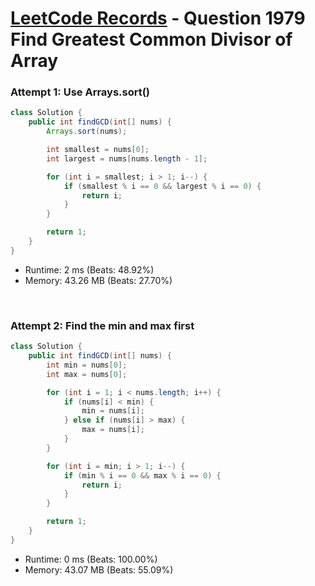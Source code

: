 # [LeetCode Records](../../README.md) - Question 1979 Find Greatest Common Divisor of Array

### Attempt 1: Use Arrays.sort()
```java
class Solution {
    public int findGCD(int[] nums) {
        Arrays.sort(nums);

        int smallest = nums[0];
        int largest = nums[nums.length - 1];

        for (int i = smallest; i > 1; i--) {
            if (smallest % i == 0 && largest % i == 0) {
                return i;
            }
        }

        return 1;
    }
}
```
- Runtime: 2 ms (Beats: 48.92%)
- Memory: 43.26 MB (Beats: 27.70%)

<br>

### Attempt 2: Find the min and max first
```java
class Solution {
    public int findGCD(int[] nums) {
        int min = nums[0];
        int max = nums[0];

        for (int i = 1; i < nums.length; i++) {
            if (nums[i] < min) {
                min = nums[i];
            } else if (nums[i] > max) {
                max = nums[i];
            }
        }

        for (int i = min; i > 1; i--) {
            if (min % i == 0 && max % i == 0) {
                return i;
            }
        }

        return 1;
    }
}
```
- Runtime: 0 ms (Beats: 100.00%)
- Memory: 43.07 MB (Beats: 55.09%)

<br>
